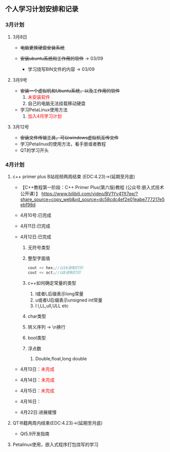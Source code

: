 ## 个人学习计划安排和记录
### 3月计划
1. 3月8日	

   - ~~电脑更换硬盘安装系统~~
   - ~~安装ubuntu系统和工作用的软件~~ -> 03/09

     - 学习烧写BIN文件的内容 -> 03/09
2. 3月9号

     - ~~安装一个虚拟机和Ubuntu系统，以及工作用的软件~~ 
          1. <font color="Red">未安装软件</font>
          2. 自己的电脑无法挂载移动硬盘
     - 学习PetaLinux使用方法
          1. <font color="red">加入4月学习计划</font>
3. 3月12号
     - ~~安装文件传输工具，可以windows虚拟机互传文件~~
     - 学习Petalinux的使用方法，看手册或者教程
     - QT的学习开头
### 4月计划
1. c++ primer plus B站视频两周结束 (EDC:4.23)->(延期至月底)
     - 【C++教程第一阶段：C++ Primer Plus(第六版)教程 (公众号:嵌入式技术公开课）】 https://www.bilibili.com/video/BV1Yv411t7qe/?share_source=copy_web&vd_source=dc58cdc4ef2e01eabe777217e5ebf98d
     
     - 4月10号:已完成
     
     - 4月11日:已完成
     
     - 4月12日:已完成
       1. 无符号类型
       
       2. 整型字面值
       
          ```cpp
          cout << hex;//以16进制打印
          cout << oct;//以8进制打印
          ```
       
       3. c++如何确定常量的类型
       
          1. l或者L后缀表示long常量
          2. u或者U后缀表示unsigned int常量
          3. l l,LL,ull,ULL etc
       
       4. char类型
       
       5. 转义序列 -> \n换行
       
       6. bool类型
       
       7. 浮点数
       
          1. Double,float,long double
       
     - 4月13日：<font color="red">未完成</font>
       
     - 4月14日：<font color="red">未完成</font>
       
     - 4月15日：<font color="red">未完成</font>
       
     - 4月16日：
     
     - 4月22日:进展缓慢
     
2. QT书籍两周内结束(EDC:4.23)->(延期至月底)
     - Qt5.9开发指南
     
3. Petalinux使用，嵌入式程序打包烧写的学习

   
